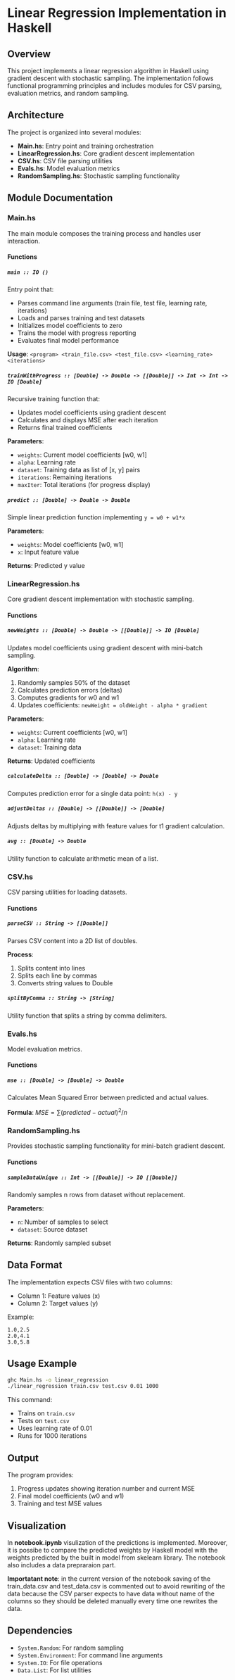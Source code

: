 # Linear Regression Implementation in Haskell

## Overview

This project implements a linear regression algorithm in Haskell using gradient descent with stochastic sampling. The implementation follows functional programming principles and includes modules for CSV parsing, evaluation metrics, and random sampling.

## Architecture

The project is organized into several modules:

- **Main.hs**: Entry point and training orchestration
- **LinearRegression.hs**: Core gradient descent implementation
- **CSV.hs**: CSV file parsing utilities
- **Evals.hs**: Model evaluation metrics
- **RandomSampling.hs**: Stochastic sampling functionality

## Module Documentation

### Main.hs

The main module composes the training process and handles user interaction.

#### Functions

##### `main :: IO ()`
Entry point that:
- Parses command line arguments (train file, test file, learning rate, iterations)
- Loads and parses training and test datasets
- Initializes model coefficients to zero
- Trains the model with progress reporting
- Evaluates final model performance

**Usage**: `<program> <train_file.csv> <test_file.csv> <learning_rate> <iterations>`

##### `trainWithProgress :: [Double] -> Double -> [[Double]] -> Int -> Int -> IO [Double]`
Recursive training function that:
- Updates model coefficients using gradient descent
- Calculates and displays MSE after each iteration
- Returns final trained coefficients

**Parameters**:
- `weights`: Current model coefficients [w0, w1]
- `alpha`: Learning rate
- `dataset`: Training data as list of [x, y] pairs
- `iterations`: Remaining iterations
- `maxIter`: Total iterations (for progress display)

##### `predict :: [Double] -> Double -> Double`
Simple linear prediction function implementing `y = w0 + w1*x`

**Parameters**:
- `weights`: Model coefficients [w0, w1]
- `x`: Input feature value

**Returns**: Predicted y value

### LinearRegression.hs

Core gradient descent implementation with stochastic sampling.

#### Functions

##### `newWeights :: [Double] -> Double -> [[Double]] -> IO [Double]`
Updates model coefficients using gradient descent with mini-batch sampling.

**Algorithm**:
1. Randomly samples 50% of the dataset
2. Calculates prediction errors (deltas)
3. Computes gradients for w0 and w1
4. Updates coefficients: `newWeight = oldWeight - alpha * gradient`

**Parameters**:
- `weights`: Current coefficients [w0, w1]
- `alpha`: Learning rate
- `dataset`: Training data

**Returns**: Updated coefficients

##### `calculateDelta :: [Double] -> [Double] -> Double`
Computes prediction error for a single data point: `h(x) - y`

##### `adjustDeltas :: [Double] -> [[Double]] -> [Double]`
Adjusts deltas by multiplying with feature values for t1 gradient calculation.

##### `avg :: [Double] -> Double`
Utility function to calculate arithmetic mean of a list.

### CSV.hs

CSV parsing utilities for loading datasets.

#### Functions

##### `parseCSV :: String -> [[Double]]`
Parses CSV content into a 2D list of doubles.

**Process**:
1. Splits content into lines
2. Splits each line by commas
3. Converts string values to Double

##### `splitByComma :: String -> [String]`
Utility function that splits a string by comma delimiters.

### Evals.hs

Model evaluation metrics.

#### Functions

##### `mse :: [Double] -> [Double] -> Double`
Calculates Mean Squared Error between predicted and actual values.

**Formula**: $MSE = \sum(predicted - actual)^2 / n$

### RandomSampling.hs

Provides stochastic sampling functionality for mini-batch gradient descent.

#### Functions

##### `sampleDataUnique :: Int -> [[Double]] -> IO [[Double]]`
Randomly samples n rows from dataset without replacement.

**Parameters**:
- `n`: Number of samples to select
- `dataset`: Source dataset

**Returns**: Randomly sampled subset



## Data Format

The implementation expects CSV files with two columns:
- Column 1: Feature values (x)
- Column 2: Target values (y)

Example:
```csv
1.0,2.5
2.0,4.1
3.0,5.8
```

## Usage Example

```bash
ghc Main.hs -o linear_regression
./linear_regression train.csv test.csv 0.01 1000
```

This command:
- Trains on `train.csv`
- Tests on `test.csv`
- Uses learning rate of 0.01
- Runs for 1000 iterations

## Output

The program provides:
1. Progress updates showing iteration number and current MSE
2. Final model coefficients (w0 and w1)
3. Training and test MSE values

## Visualization

In **notebook.ipynb** visulization of the predictions is implemented. Moreover, it is possibe to compare the predicted weights by Haskell model with the weights predicted by the built in model from skelearn library.
The notebook also includes a data prepraraion part. 

**Importatant note**: in the current version of the notebook saving of the train_data.csv and test_data.csv is commented out to avoid rewriting of the data because the CSV parser expects to have data without name of the columns so they should be deleted manually every time one rewrites the data. 

## Dependencies

- `System.Random`: For random sampling
- `System.Environment`: For command line arguments
- `System.IO`: For file operations
- `Data.List`: For list utilities

